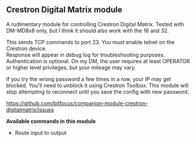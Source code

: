 ## Crestron Digital Matrix module

A rudimentary module for controlling Crestron Digital Matrix. Tested with DM-MD8x8 only, but I think it should also work with the 16 and 32.

This sends TCP commands to port 23. You must enable telnet on the Crestron device.  
Response will appear in debug log for troubleshooting purposes.  
Authentication is optional. On my DM, the user requires at least OPERATOR or higher level privileges, but your mileage may vary.

If you try the wrong password a few times in a row, your IP may get blocked. You'll need to unblock it using Crestron Toolbox. This module will stop attempting to reconnect until you save the config with new password.

https://github.com/bitfocus/companion-module-crestron-digitalmatrix/issues

**Available commands in this module**

- Route input to output

